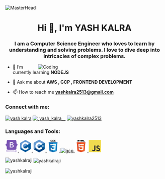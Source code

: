 ![MasterHead]([[https://www.bing.com/images/blob?bcid=r0x.YsriE5MEL](https://media-exp1.licdn.com/dms/image/C5616AQHyOg4inTyJ8g/profile-displaybackgroundimage-shrink_350_1400/0/1624358606743?e=1666828800&v=beta&t=FqYECAfu5MTujqtGz2YzdsQ6FSWGG_kmDyhN1M6xfh4)](https://www.bing.com/images/blob?bcid=r0x.YsriE5MELw))
<h1 align="center">Hi 👋, I'm YASH KALRA</h1>
<h3 align="center">I am a Computer Science Engineer who loves to learn by understanding and solving problems. I love to dive deep into intricacies of complex problems.</h3>

<p align="left"> <img align="right" alt="Coding" width="400" src="https://cdn.dribbble.com/users/1162077/screenshots/3848914/programmer.gif" alt="yashkalraji" /> </p>


- 🌱 I’m currently learning **NODEJS**

- 💬 Ask me about **AWS , GCP , FRONTEND DEVELOPMENT**

- 📫 How to reach me **yashkalra2513@gmail.com**

<h3 align="left">Connect with me:</h3>
<p align="left">
<a href="https://linkedin.com/in/yash kalra" target="blank"><img align="center" src="https://raw.githubusercontent.com/rahuldkjain/github-profile-readme-generator/master/src/images/icons/Social/linked-in-alt.svg" alt="yash kalra" height="30" width="40" /></a>
<a href="https://instagram.com/_yash_kalra__" target="blank"><img align="center" src="https://raw.githubusercontent.com/rahuldkjain/github-profile-readme-generator/master/src/images/icons/Social/instagram.svg" alt="_yash_kalra__" height="30" width="40" /></a>
<a href="https://www.hackerrank.com/yashkalra2513" target="blank"><img align="center" src="https://raw.githubusercontent.com/rahuldkjain/github-profile-readme-generator/master/src/images/icons/Social/hackerrank.svg" alt="yashkalra2513" height="30" width="40" /></a>
</p>

<h3 align="left">Languages and Tools:</h3>
<p align="left"> <a href="https://getbootstrap.com" target="_blank" rel="noreferrer"> <img src="https://raw.githubusercontent.com/devicons/devicon/master/icons/bootstrap/bootstrap-plain-wordmark.svg" alt="bootstrap" width="40" height="40"/> </a> <a href="https://www.cprogramming.com/" target="_blank" rel="noreferrer"> <img src="https://raw.githubusercontent.com/devicons/devicon/master/icons/c/c-original.svg" alt="c" width="40" height="40"/> </a> <a href="https://www.w3schools.com/cpp/" target="_blank" rel="noreferrer"> <img src="https://raw.githubusercontent.com/devicons/devicon/master/icons/cplusplus/cplusplus-original.svg" alt="cplusplus" width="40" height="40"/> </a> <a href="https://www.w3schools.com/css/" target="_blank" rel="noreferrer"> <img src="https://raw.githubusercontent.com/devicons/devicon/master/icons/css3/css3-original-wordmark.svg" alt="css3" width="40" height="40"/> </a> <a href="https://cloud.google.com" target="_blank" rel="noreferrer"> <img src="https://www.vectorlogo.zone/logos/google_cloud/google_cloud-icon.svg" alt="gcp" width="40" height="40"/> </a> <a href="https://www.w3.org/html/" target="_blank" rel="noreferrer"> <img src="https://raw.githubusercontent.com/devicons/devicon/master/icons/html5/html5-original-wordmark.svg" alt="html5" width="40" height="40"/> </a> <a href="https://developer.mozilla.org/en-US/docs/Web/JavaScript" target="_blank" rel="noreferrer"> <img src="https://raw.githubusercontent.com/devicons/devicon/master/icons/javascript/javascript-original.svg" alt="javascript" width="40" height="40"/> </a> </p>

<p><img align="left" src="https://github-readme-stats.vercel.app/api/top-langs?username=yashkalraji&show_icons=true&locale=en&layout=compact" alt="yashkalraji" /></p>

<p>&nbsp;<img align="center" src="https://github-readme-stats.vercel.app/api?username=yashkalraji&show_icons=true&locale=en" alt="yashkalraji" /></p>

<p><img align="center" src="https://github-readme-streak-stats.herokuapp.com/?user=yashkalraji&" alt="yashkalraji" /></p>
